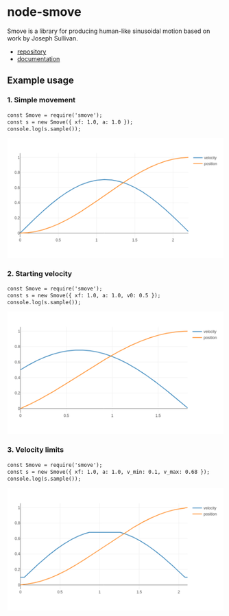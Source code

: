 # node-smove
Smove is a library for producing human-like sinusoidal motion based on work by
Joseph Sullivan.

  - [repository](https://github.com/DaxBot/node-smove)
  - [documentation](https://daxbot.github.io/node-smove/)

## Example usage

### 1. Simple movement

    const Smove = require('smove');
    const s = new Smove({ xf: 1.0, a: 1.0 });
    console.log(s.sample());

![Example 1](resources/example1.png)

### 2. Starting velocity

    const Smove = require('smove');
    const s = new Smove({ xf: 1.0, a: 1.0, v0: 0.5 });
    console.log(s.sample());

![Example 2](resources/example2.png)

### 3. Velocity limits

    const Smove = require('smove');
    const s = new Smove({ xf: 1.0, a: 1.0, v_min: 0.1, v_max: 0.68 });
    console.log(s.sample());

![Example 3](resources/example3.png)